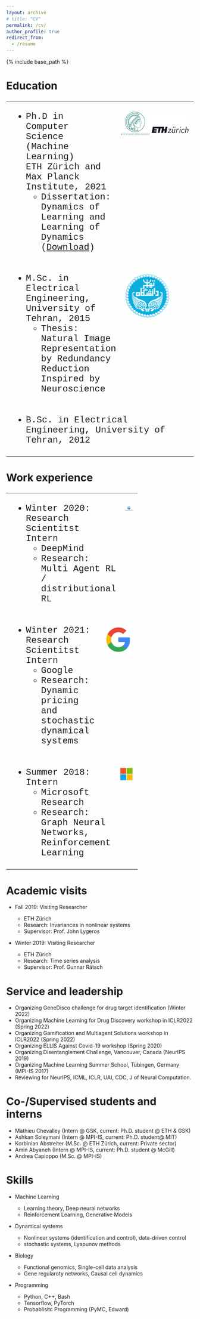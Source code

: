 ```yaml
---
layout: archive
# title: "CV"
permalink: /cv/
author_profile: true
redirect_from:
  - /resume
---
```


{% include base_path %}

<style>
table,
td {
  border: 0px solid black;
  border-collapse: collapse;
}
table tr {
  display: flex;
}
td:nth-last-child(1),
td:nth-last-child(2) {
  flex: 1;
}

</style>

Education
======
<!-- * Ph.D in Computer Science (Machine Learning), ETH Zürich and Max Planck Institute, 2021
  * Dissertation: Dynamics of Learning and Learning of Dynamics ([Download](https://www.research-collection.ethz.ch/bitstream/handle/20.500.11850/540652/thesis.pdf?sequence=1)) -->




<font size="5" face="Courier New" >
  <table style="width:100%">
      <tr>
        <td>
          <ul>
            <li> Ph.D in Computer Science (Machine Learning)<br>
            ETH Zürich and Max Planck Institute, 2021
              <ul>
                <li>Dissertation: Dynamics of Learning and Learning of Dynamics (<a href="https://www.research-collection.ethz.ch/bitstream/handle/20.500.11850/540652/thesis.pdf?sequence=1">Download</a>)
                </li>
              </ul>
            </li>
          </ul>
        </td>
        <td style="text-align: center; vertical-align: center;" >
          <p><img style="float: right;" src="/assets/images/maxplanck_eth_logo.png" alt="drawing" width="440"/>
        </p></td>
      </tr>
      <tr>
        <td cellspacing="0" cellpadding="0" style="margin-top: -1px;display: inline-block;width: 100%;">
          <ul>
            <li> M.Sc. in Electrical Engineering, University of Tehran, 2015
              <ul>
                <li>Thesis: Natural Image Representation <br> by Redundancy Reduction Inspired by Neuroscience
                </li>
              </ul>
            </li>
          </ul>
        </td>
        <td style="text-align: center; vertical-align: center;" >
          <p><img style="float: left;" src="/assets/images/ut_logo.png" alt="drawing" width="120"/>
        </p></td>
      </tr>
      <tr>
        <td cellspacing="0" cellpadding="0" style="margin-top: -1px;display: inline-block;width: 100%;">
          <ul>
            <li> B.Sc. in Electrical Engineering, University of Tehran, 2012
            </li>
          </ul>
        </td>
        <!-- <td style="text-align: center; vertical-align: center;" >
          <p><img style="float: left;" src="/assets/images/ut_logo.png" alt="drawing" width="120"/>
        </p></td> -->
      </tr>
  </table>
</font>


Work experience
======



<font size="5" face="Courier New" >
<table style="width:70%">
    <tr>
      <td>
      <ul>
        <li> Winter 2020: Research Scientitst Intern
          <ul>
            <li>DeepMind</li>
            <li>Research: Multi Agent RL / distributional RL</li>
          </ul>
        </li>
      </ul>
      </td>
      <td style="text-align: center; vertical-align: bottom;" ><p align="center">
        <p></p><img style="float: center;" src="/assets/images/deepmind_logo.jpeg" alt="drawing" width="250"/>
      </p></td>
    </tr>
    <tr>
      <td>
      <ul>
        <li> Winter 2021: Research Scientitst Intern
          <ul>
            <li>Google</li>
            <li>Research: Dynamic pricing and stochastic dynamical systems</li>
          </ul>
        </li>
      </ul>
      </td>
      <td style="text-align: center; vertical-align: bottom;" ><p align="center">
        <p></p><img src="/assets/images/google_logo.jpeg" alt="drawing" width="120"/>
      </p></td>
    </tr>
    <tr>
      <td>
      <ul>
        <li> Summer 2018: Intern
          <ul>
            <li>Microsoft Research</li>
            <li>Research: Graph Neural Networks, Reinforcement Learning</li>
          </ul>
        </li>
      </ul>
      </td>
      <td style="text-align: center; vertical-align: bottom;" ><p align="center">
        <p></p><img style="float: center;" src="/assets/images/microsoft_logo.png" alt="drawing" width="110"/>
      </p></td>
    </tr>
  </table>
</font>


Academic visits
======

* Fall 2019: Visiting Researcher
  * ETH Zürich
  * Research: Invariances in nonlinear systems
  * Supervisor: Prof. John Lygeros

* Winter 2019: Visiting Researcher
  * ETH Zürich
  * Research: Time series analysis
  * Supervisor: Prof. Gunnar Rätsch



<!-- Publications
Check out the publication page.
======
  <ul>{% for post in site.publications %}
    {% include archive-single-cv.html %}
  {% endfor %}</ul>
  
Talks
======
  <ul>{% for post in site.talks %}
    {% include archive-single-talk-cv.html %}
  {% endfor %}</ul>
  
Teaching
======
  <ul>{% for post in site.teaching %}
    {% include archive-single-cv.html %}
  {% endfor %}</ul> -->
  
Service and leadership
======
* Organizing GeneDisco challenge for drug target identification (Winter 2022)
* Organizing Machine Learning for Drug Discovery workshop in ICLR2022 (Spring 2022)
* Organizing Gamification and Multiagent Solutions workshop in ICLR2022 (Spring 2022)
* Organizing ELLIS Against Covid-19 workshop (Spring 2020)
* Organizing Disentanglement Challenge, Vancouver, Canada (NeurIPS 2019)
* Organizing Machine Learning Summer School, Tübingen, Germany (MPI-IS 2017)
* Reviewing for NeurIPS, ICML, ICLR, UAI, CDC, J of Neural Computation.



Co-/Supervised students and interns
======

* Mathieu Chevalley (Intern @ GSK, current: Ph.D. student @ ETH & GSK)
* Ashkan Soleymani (Intern @ MPI-IS, current: Ph.D. student@ MIT)
* Korbinian Abstreiter (M.Sc. @ ETH Zürich, current: Private sector)
* Amin Abyaneh (Intern @ MPI-IS, current: Ph.D. student @ McGill)
* Andrea Capioppo (M.Sc. @ MPI-IS)


Skills
======
* Machine Learning
  * Learning theory, Deep neural networks
  * Reinforcement Learning, Generative Models
* Dynamical systems
  * Nonlinear systems (identification and control), data-driven control
  * stochastic systems, Lyapunov methods
* Biology
  * Functional genomics, Single-cell data analysis
  * Gene regularoty networks, Causal cell dynamics 



* Programming
  * Python, C++, Bash
  * Tensorflow, PyTorch
  * Probablisitc Programming (PyMC, Edward)





